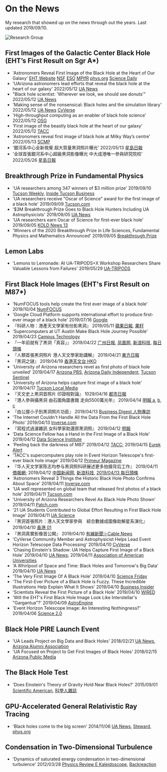 # On the News

My research that showed up on the news through out the years.
Last updated 2019/09/10.

![Research Group](moments/2022/bhpire_group.jpg)

## First Images of the Galactic Center Black Hole (EHT’s First Result on Sgr A*)

- 'Astronomers Reveal First Image of the Black Hole at the Heart of Our Galaxy'
  [EHT Website](https://eventhorizontelescope.org/blog/astronomers-reveal-first-image-black-hole-heart-our-galaxy)
  [NSF](https://beta.nsf.gov/news/we-got-it-astronomers-reveal-first-image-black-hole-heart-our-galaxy)
  [ESO](https://www.eso.org/public/news/eso2208-eht-mw/)
  [MPIfR](https://www.mpifr-bonn.mpg.de/pressreleases/2022/8)
  [phys.org](https://phys.org/news/2022-05-astronomers-reveal-image-black-hole.html)
  [Science Daily](https://www.sciencedaily.com/releases/2022/05/220512094206.htm)
- 'UArizona astronomers lead efforts that reveal the black hole at the heart of our galaxy'
  2022/05/12
  [UA News](https://news.arizona.edu/story/uarizona-astronomers-lead-efforts-reveal-black-hole-heart-our-galaxy)
- "Black hole scientist: 'Wherever we look, we should see donuts'"
  2022/05/12
  [UA News](https://news.arizona.edu/story/black-hole-scientist-wherever-we-look-we-should-see-donuts)
- 'Making sense of the nonsensical: Black holes and the simulation library'
  2022/05/12
  [UA News](https://news.arizona.edu/story/making-sense-nonsensical-black-holes-and-simulation-library)
  [CyVerse](https://cyverse.org/eht-sagA)
- 'High-throughput computing as an enabler of black hole science'
  2022/05/12
  [OSG](https://opensciencegrid.org/spotlights/EHT.html)
- 'First image of the beastly black hole at the heart of our galaxy'
  2022/05/12
  [TACC](https://www.tacc.utexas.edu/-/first-image-of-the-beastly-black-hole-at-the-heart-of-our-galaxy)
- 'Astronomers reveal first image of black hole at Milky Way’s centre'
  2022/05/13
  [SCMP](https://www.scmp.com/yp/discover/news/article/3177632/astronomers-reveal-first-image-black-hole-milky-ways-centre)
- '銀河系中心全新視覺 超大質量黑洞照片曝光'
  2022/05/13
  [星島日報](https://www.singtao.ca/5768909/2022-05-13/post-%E9%8A%80%E6%B2%B3%E7%B3%BB%E4%B8%AD%E5%BF%83%E5%85%A8%E6%96%B0%E8%A6%96%E8%A6%BA-%E8%B6%85%E5%A4%A7%E8%B3%AA%E9%87%8F%E9%BB%91%E6%B4%9E%E7%85%A7%E7%89%87%E6%9B%9D%E5%85%89)
- '全球首張銀河系中心超級黑洞影像曝光 中大成港唯一參與研究院校'
  2022/05/26
  [星島日報](https://www.singtaousa.com/2022-05-26/%e5%85%a8%e7%90%83%e9%a6%96%e5%bc%b5%e9%8a%80%e6%b2%b3%e7%b3%bb%e4%b8%ad%e5%bf%83%e8%b6%85%e7%b4%9a%e9%bb%91%e6%b4%9e%e5%bd%b1%e5%83%8f%e6%9b%9d%e5%85%89-%e4%b8%ad%e5%a4%a7%e6%88%90%e6%b8%af%e5%94%af/4094775)

## Breakthrough Prize in Fundamental Physics

- 'UA researchers among 347 winners of $3 million prize'
  2019/09/10
  [Tucson Weekly](https://www.tucsonweekly.com/TheRange/archives/2019/09/10/ua-researchers-among-347-winners-of-3-million-prize),
  [Inside Tucson Business](https://www.insidetucsonbusiness.com/news/ua-researchers-among-winners-of-million-prize/article_130224c6-d3ff-11e9-98a9-d3761fbd5736.html)
- 'UA researchers receive "Oscar of Science" award for the first image of a black hole'
  2019/09/09
  [Tucson.com](https://tucson.com/news/local/ua-researchers-receive-oscar-of-science-award-for-the-first/article_fd1bcca8-64f3-51ad-b4c7-137f849e876c.html)
- '$3M Breakthrough Prize Goes to Black Hole Hunters Including UA Astrophysicists'
  2019/09/05
  [UA News](https://uanews.arizona.edu/story/3m-breakthrough-prize-goes-black-hole-hunters-including-ua-astrophysicists)
- 'UA researchers earn Oscar of Science for first-ever black hole'
  2019/09/05
  [KOLD News 13](https://www.kold.com/2019/09/05/ua-researchers-earn-oscar-science-first-ever-black-hole/)
- 'Winners of the 2020 Breakthrough Prize in Life Sciences, Fundamental Physics and Mathematics Announced'
  2019/09/05
  [Breakthrough Prize](https://breakthroughprize.org/News/54)

## Lemon Labs

- 'Lemons to Lemonade: At UA-TRIPODS+X Workshop Researchers Share Valuable Lessons from Failures'
  2019/05/29
  [UA-TRIPODS](https://tripods.math.arizona.edu/news)

## First Black Hole Images (EHT's First Result on M87\*)

- 'NumFOCUS tools help create the first ever image of a black hole'
  2019/10/04
  [NumFOCUS](https://numfocus.org/case-studies/first-photograph-black-hole)
- 'Google Cloud Platform supports international effort to produce first-ever image of a black hole'
  2019/07/16
  [Google](https://edu.google.com/why-google/case-studies/eht-gcp)
- 『科研人物：港產天文學家有份影黑洞』
  2019/05/11
  [蘋果日報](https://hk.lifestyle.appledaily.com/lifestyle/realtime/article/20190510/59579000),
  [果籽](https://hk.lifestyle.appledaily.com/lifestyle/tech/daily/article/20190511/20675578)
- 'Supercomputers at UT Austin Make Black Hole Journey Possible'
  2019/04/23
  [Campus Technology](https://campustechnology.com/articles/2019/04/23/supercomputers-at-ut-austin-make-black-hole-journey-possible.aspx)
- 『一年前就有了黑洞「真容」』
  2019/04/22
  [广州日报](http://news.dayoo.com/society/201904/22/140000_52545856.htm),
  [凤凰网](https://tech.ifeng.com/c/7m43mstxvGk),
  [新浪科技](https://tech.sina.com.cn/d/s/2019-04-22/doc-ihvhiqax4297007.shtml),
  [每日頭條](https://kknews.cc/science/a34nj3x.html)
- 『人類首張黑洞照片 港人天文學家助講解』
  2019/04/21
  [東方日報](https://orientaldaily.on.cc/cnt/news/20190421/00176_056.html)
- 『黑洞之謎』
  2019/04/19
  [香港天文台 HKO](https://www.facebook.com/watch/?v=2262573617195585)
- 'University of Arizona researchers revel as first photo of black hole unveiled'
  2019/04/17
  [Arizona PBS](https://cronkitenews.azpbs.org/2019/04/10/university-of-arizona-researchers-revel-as-photo-of-black-hole-unveiled/),
  [Arizona Daily Independent](https://arizonadailyindependent.com/2019/04/10/university-of-arizona-researchers-revel-as-photo-of-black-hole-unveiled/),
  [Tucson Sentinel](http://www.tucsonsentinel.com/local/report/041719_black_hole_ua/university-arizona-researchers-revel-as-first-photo-black-hole-unveiled/)
- 'University of Arizona helps capture first image of a black hole'
  2019/04/17
  [Tucson Local Media](https://www.tucsonlocalmedia.com/news/article_9aa26a62-5bb4-11e9-b8f7-1748e0f95ab8.html)
- 『天文史上黑洞首照片 印證相對論』
  1029/04/16
  [都市日報](https://www.metrodaily.hk/metro_news/天文史上黑洞首照片-印證相對論/)
- 『港人參與攝黑洞 由石圍角圖書館 走向5500萬光年』
  2019/04/14
  [明報 a](https://news.mingpao.com/pns/港聞/article/20190414/s00002/1555179555836/港人參與攝黑洞-由石圍角圖書館-走向5500萬光年),
  [b](https://news.mingpao.com/pns/港聞/article/20190414/s00002/1555179558098/英文差礙升學-「考無數次toefl」),
  [c](https://news.mingpao.com/pns/港聞/article/20190414/s00002/1555179558223/照片被彈模糊-「已是人類目前最好」)
- 『由公屋小子到黑洞照片功臣』
  2019/04/13
  [Business Digest 人物專訪](https://www.facebook.com/406692330142425/posts/427902514688073/)
- 'The Internet Couldn't Handle All the Data From the First Black Hole Photo'
  2019/04/13
  [Inverse.com](https://www.inverse.com/article/54833-m87-black-hole-photo-data-storage-feat)
- 『寫程式過濾雜訊 女科學家助還原黑洞照』
  2019/04/12
  [明報](https://news.mingpao.com/pns/國際/article/20190412/s00014/1555008453729/寫程式過濾雜訊-女科學家助還原黑洞照)
- 'Data Science Fellow has a Hand in the First Image of a Black Hole'
  2019/04/12
  [Data Science Institute](https://datascience.arizona.edu/news)
- 'Peeling back the darkness of M87'
  2019/04/12
  [TACC](https://www.tacc.utexas.edu/-/peeling-back-the-darkness-of-m87);
  2019/04/15
  [Eurek Alert](https://www.eurekalert.org/pub_releases/2019-04/uota-pbt041519.php)
- 'TACC's supercomputers play role in Event Horizon Telescope's first-ever black hole image'
  2019/04/12
  [Primeur Magazine](http://primeurmagazine.com/weekly/AE-PR-05-19-64.html)
- 『华人天文学家陈志均参与黑洞照科研展述更多拍摄背后工作』
  2019/04/11
  [僑報網](http://www.uschinapress.com/2019/0411/1160965.shtml);
  2019/04/12
  [中国新闻网](https://www.chinanews.com/hr/2019/04-12/8807277.shtml),
  [新浪科技](https://tech.sina.com.cn/i/2019-04-12/doc-ihvhiqax2119667.shtml),
  [2019/04/13 每日頭條](https://kknews.cc/science/8p6kavq.html)
- 'Astronomers Reveal 3 Things the Historic Black Hole Photo Confirms About Space'
  2019/04/11
  [Inverse.com](https://www.inverse.com/article/54781-what-does-m87-change-what-we-know-about-black-holes-not-much-and-thats-awesome)
- 'UA well represented on global team that released first photos of a black hole'
  2019/04/11
  [Tucson.com](https://tucson.com/news/local/ua-well-represented-on-global-team-that-released-first-photos/article_a86b7125-5d23-5e8e-91fb-b2e45e17ecc9.html)
- 'University of Arizona Researchers Revel As Black Hole Photo Shown'
  2019/04/11
  [Patch.com](https://patch.com/arizona/phoenix/university-arizona-researchers-revel-black-hole-photo-shown)
- '21 UA Students Contributed to Global Effort Resulting in First Black Hole Image'
  2019/04/11
  [UA Science](https://uascience.org/2019/04/11/21-ua-students-contributed-to-global-effort-resulting-in-first-black-hole-image/)
- 『黑洞首張照片：港人天文學家參與　綜合數據成圖像助解星系演化』
  2019/04/10
  [香港 01](https://www.hk01.com/社會新聞/316673/黑洞首張照片-港人天文學家參與-綜合數據成圖像助解星系演化)
- 『黑洞真實影像首公開』
  2019/04/10
  [有線新聞 i-Cable News](https://www.facebook.com/watch/?v=338918106735282)
- 'CyVerse Community Member and Astrophysicist Helps Lead Event Horizon Telescope Data Processing'
  2019/04/10
  [CyVerse](https://www.cyverse.org/single-post/2019/04/10/CyVerse-Community-Member-and-Astrophysicist-Helps-Lead-Event-Horizon-Telescope-Data-Processing)
- 'Chasing Einstein's Shadow: UA Helps Capture First Image of a Black Hole'
  2019/04/10
  [UA News](https://uanews.arizona.edu/story/chasing-einsteins-shadow);
  2019/04/11
  [Association of American Universities](https://www.aau.edu/research-scholarship/featured-research-topics/chasing-einsteins-shadow-ua-helps-capture-first-image)
- 'A Whirlpool of Space and Time: Black Holes and Tomorrow's Big Data'
  2019/04/10
  [UA News](https://experts.arizona.edu/blackhole)
- 'The Very First Image Of A Black Hole'
  2019/04/10
  [Science Friday](https://www.sciencefriday.com/articles/breaking-first-image-black-hole/)
- 'The First-Ever Picture of a Black Hole is Fuzzy. These Incredible Illustrations Help Explain What It Shows'
  2019/04/10
  [Business Insider](https://www.businessinsider.com/black-hole-first-photo-event-horizon-telescope-picture-explained-2019-4)
- 'Scientists Reveal the First Picture of a Black Hole'
  2019/04/10
  [WIRED](https://www.wired.com/story/scientists-reveal-the-first-picture-of-a-black-hole/)
- 'Will the EHT's First Black Hole Image Look Like Interstellar's "Gargantua"?'
  2019/04/09
  [AstroEngine](https://astroengine.com/2019/04/09/will-the-ehts-first-black-hole-image-look-like-interstellars-gargantua/)
- 'Event Horizon Telescope Image: An Interesting Nothingness?'
  2019/04/06
  [Science 2.0](https://www.science20.com/hontas_farmer/event_horizon_telescope_image_an_interesting_nothingness-237451)

## Black Hole PIRE Launch Event

- 'UA Leads Project on Big Data and Black Holes'
  2018/02/21
  [UA News](https://uanews.arizona.edu/story/ua-leads-project-big-data-and-black-holes),
  [Arizona Alumni Association](https://arizonaalumni.com/article/ua-leads-project-big-data-and-black-holes)
- 'UA Focused on Project to Get First Images of Black Holes'
  2018/02/15
  [Arizona Public Media](https://news.azpm.org/p/news-articles/2018/2/15/124205-ua-gets-grant-to-support-black-hole-research/)

## The Black Hole Test

- 'Does Einstein's Theory of Gravity Hold Near Black Holes?'
  2015/09/01
  [Scientific American](https://www.scientificamerican.com/article/does-einstein-s-theory-of-gravity-hold-near-black-holes/),
  [科學人雜誌](http://sa.ylib.com/MagArticle.aspx?Unit=featurearticles&id=4307)

## GPU-Accelerated General Relativistic Ray Tracing

- 'Black holes come to the big screen'
  2014/11/06
  [UA News](https://uanews.arizona.edu/story/black-holes-come-big-screen),
  [Steward](https://www.as.arizona.edu/featured-articles/ua-astrophysicists-use-computer-gaming-hardware-steroids-simulate-black-hole),
  [phys.org](https://phys.org/news/2014-11-black-holes-big-screen.html)

## Condensation in Two-Dimensional Turbulence

- 'Dynamics of saturated energy condensation in two-dimensional turbulence'
  2012/03/28
  [Physics Review E Kaleidoscope](https://journals.aps.org/pre/kaleidoscope/pre/85/3/036315),
  [Backreaction](http://backreaction.blogspot.com/2012/10/turbulence-in-2-dimensional-box-pretty.html)
